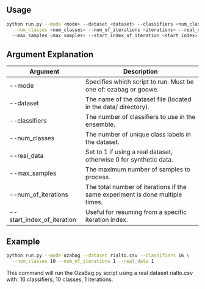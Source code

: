 

## Usage

```bash
python run.py --mode <mode> --dataset <dataset> --classifiers <num_classifiers> \
  --num_classes <num_classes> --num_of_iterations <iterations> --real_data <real_data>
  --max_samples <max_samples> --start_index_of_iteration <start_index>
```

## Argument Explanation

|Argument	|Description|
|-------	|-------|
|--mode	| Specifies which script to run. Must be one of: ozabag or goowe.|
|--dataset |	The name of the dataset file (located in the data/ directory).|
|--classifiers |	The number of classifiers to use in the ensemble.|
|--num_classes |	The number of unique class labels in the dataset.|
|--real_data |	Set to 1 if using a real dataset, otherwise 0 for synthetic data.|
|--max_samples |	The maximum number of samples to process.|
|--num_of_iterations |	The total number of iterations if the same experiment is done multiple times.|
|--start_index_of_iteration |	Useful for resuming from a specific iteration index.|


## Example

```bash
python run.py --mode ozabag --dataset rialto.csv --classifiers 16 \
  --num_classes 10 --num_of_iterations 1 --real_data 1
```

This command will run the OzaBag.py script using a real dataset rialto.csv with: 16 classifiers, 10 classes, 1 iterations.
